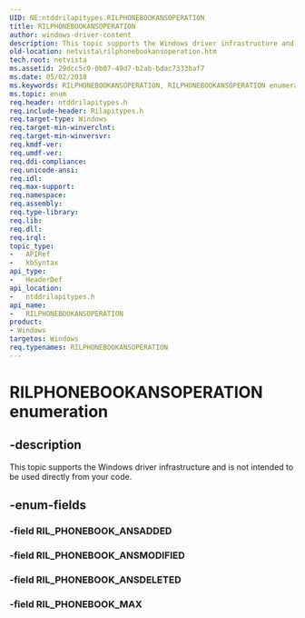 ```yaml
---
UID: NE:ntddrilapitypes.RILPHONEBOOKANSOPERATION
title: RILPHONEBOOKANSOPERATION
author: windows-driver-content
description: This topic supports the Windows driver infrastructure and is not intended to be used directly from your code.
old-location: netvista\rilphonebookansoperation.htm
tech.root: netvista
ms.assetid: 29dcc5c0-0b07-49d7-b2ab-bdac7333baf7
ms.date: 05/02/2018
ms.keywords: RILPHONEBOOKANSOPERATION, RILPHONEBOOKANSOPERATION enumeration [Network Drivers Starting with Windows Vista], RIL_PHONEBOOK_ANSDELETED, RIL_PHONEBOOK_ANSMODIFIED, RIL_PHONEBOOK_MAX, netvista.rilphonebookansoperation, ntddrilapitypes/RILPHONEBOOKANSOPERATION, ntddrilapitypes/RIL_PHONEBOOK_ANSDELETED, ntddrilapitypes/RIL_PHONEBOOK_ANSMODIFIED, ntddrilapitypes/RIL_PHONEBOOK_MAX
ms.topic: enum
req.header: ntddrilapitypes.h
req.include-header: Rilapitypes.h
req.target-type: Windows
req.target-min-winverclnt: 
req.target-min-winversvr: 
req.kmdf-ver: 
req.umdf-ver: 
req.ddi-compliance: 
req.unicode-ansi: 
req.idl: 
req.max-support: 
req.namespace: 
req.assembly: 
req.type-library: 
req.lib: 
req.dll: 
req.irql: 
topic_type:
-	APIRef
-	kbSyntax
api_type:
-	HeaderDef
api_location:
-	ntddrilapitypes.h
api_name:
-	RILPHONEBOOKANSOPERATION
product:
- Windows
targetos: Windows
req.typenames: RILPHONEBOOKANSOPERATION
---
```


# RILPHONEBOOKANSOPERATION enumeration


## -description


This topic supports the Windows driver infrastructure and is not intended to be used directly from your code.


## -enum-fields




### -field RIL_PHONEBOOK_ANSADDED


### -field RIL_PHONEBOOK_ANSMODIFIED


### -field RIL_PHONEBOOK_ANSDELETED


### -field RIL_PHONEBOOK_MAX

